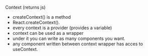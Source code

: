 Context (returns js)
- createContext() is a method
- React.createContext().
- every context is a provider (provides a variable)
- context can be used as a wrapper 
- under it you can write as many components you want. 
- any component written between context wrapper has acces to useContext.

